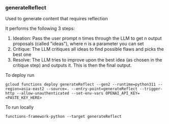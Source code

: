 ### generateReflect

Used to generate content that requires reflection

It performs the following 3 steps:

1. Ideation: Pass the user prompt n times through the LLM to get n output proposals (called "ideas"), where n is a parameter you can set
2. Critique: The LLM critiques all ideas to find possible flaws and picks the best one
3. Resolve: The LLM tries to improve upon the best idea (as chosen in the critique step) and outputs it. This is then the final output.

To deploy run

```commandline
gcloud functions deploy generateReflect --gen2 --runtime=python311 --region=asia-east2 --source=. --entry-point=generateReflect --trigger-http --allow-unauthenticated --set-env-vars OPENAI_API_KEY=<PASTE_KEY_HERE>
```


To run locally
```commandline
functions-framework-python --target generateReflect
```

